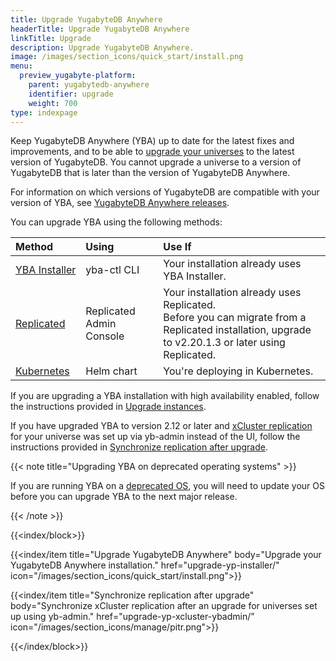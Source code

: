 ```yaml
---
title: Upgrade YugabyteDB Anywhere
headerTitle: Upgrade YugabyteDB Anywhere
linkTitle: Upgrade
description: Upgrade YugabyteDB Anywhere.
image: /images/section_icons/quick_start/install.png
menu:
  preview_yugabyte-platform:
    parent: yugabytedb-anywhere
    identifier: upgrade
    weight: 700
type: indexpage
---
```


Keep YugabyteDB Anywhere (YBA) up to date for the latest fixes and improvements, and to be able to [upgrade your universes](../manage-deployments/upgrade-software/) to the latest version of YugabyteDB. You cannot upgrade a universe to a version of YugabyteDB that is later than the version of YugabyteDB Anywhere.

For information on which versions of YugabyteDB are compatible with your version of YBA, see [YugabyteDB Anywhere releases](/preview/releases/yba-releases/).

You can upgrade YBA using the following methods:

| Method | Using | Use If |
| :--- | :--- | :--- |
| [YBA&nbsp;Installer](./upgrade-yp-installer/) | yba-ctl CLI | Your installation already uses YBA Installer. |
| [Replicated](./upgrade-yp-replicated/) | Replicated Admin Console | Your installation already uses Replicated.<br>Before you can migrate from a Replicated installation, upgrade to v2.20.1.3 or later using Replicated. |
| [Kubernetes](./upgrade-yp-kubernetes/) | Helm chart | You're deploying in Kubernetes. |

If you are upgrading a YBA installation with high availability enabled, follow the instructions provided in [Upgrade instances](../administer-yugabyte-platform/high-availability/#upgrade-instances).

If you have upgraded YBA to version 2.12 or later and [xCluster replication](../../explore/multi-region-deployments/asynchronous-replication-ysql/) for your universe was set up via yb-admin instead of the UI, follow the instructions provided in [Synchronize replication after upgrade](upgrade-yp-xcluster-ybadmin/).

{{< note title="Upgrading YBA on deprecated operating systems" >}}

If you are running YBA on a [deprecated OS](../../reference/configuration/operating-systems/#yugabytedb-anywhere), you will need to update your OS before you can upgrade YBA to the next major release.

{{< /note >}}

{{<index/block>}}

  {{<index/item
    title="Upgrade YugabyteDB Anywhere"
    body="Upgrade your YugabyteDB Anywhere installation."
    href="upgrade-yp-installer/"
    icon="/images/section_icons/quick_start/install.png">}}

  {{<index/item
    title="Synchronize replication after upgrade"
    body="Synchronize xCluster replication after an upgrade for universes set up using yb-admin."
    href="upgrade-yp-xcluster-ybadmin/"
    icon="/images/section_icons/manage/pitr.png">}}

{{</index/block>}}
